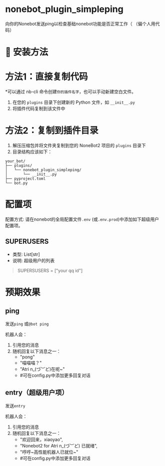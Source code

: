 # nonebot_plugin_simpleping
向你的Nonebot发送ping以检查基础nonebot功能是否正常工作（
（偏个人用代码）

# 🚀 安装方法

# 方法1：直接复制代码
*可以通过 nb-cli 命令创建`你的插件名字`，也可以手动新建空白文件。

1. 在您的 `plugins` 目录下创建新的 Python 文件，如 `__init__.py`
2. 将插件代码复制到该文件中

# 方法2：复制到插件目录
1. 解压压缩包并将文件夹复制到您的 NoneBot2 项目的 `plugins` 目录下
2. 目录结构应该如下：
```
your_bot/
├── plugins/
│   └── nonebot_plugin_simpleping/
│       └── __init__.py
├── pyproject.toml
└── bot.py
```

# 配置项
配置方式: 请在nonebot的全局配置文件`.env` (或`.env.prod`)中添加如下超级用户配置项。
## SUPERUSERS
- 类型: List[str]
- 说明: 超级用户的列表
> SUPERSUSERS = ["your qq id"]

# 预期效果
## ping
发送`ping` 或` @bot ping `

机器人会：
1. 引用您的消息
2. 随机回复以下消息之一：
   - "pong"
   - "喵喵喵？"
   - "Atri n_(づ︶ど)在呢~"
   - #可在config.py中添加更多回复对话

## entry（超级用户项）
发送`entry`

机器人会：
1. 引用您的消息
2. 随机回复以下消息之一：
   - "欢迎回来，xiaoyao", 
   - "Nonebot2 for Atri n_(づ︶ど) 已就绪",
   - "哼哼~高性能机器人已就位~"
   - #可在config.py中添加更多回复对话

